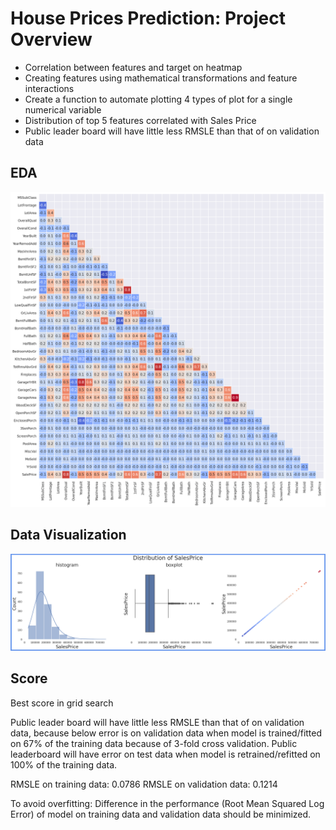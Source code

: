 # House Prices Prediction: Project Overview
- Correlation between features and target on heatmap
- Creating features using mathematical transformations and feature interactions 
- Create a function to automate plotting 4 types of plot for a single numerical variable
- Distribution of top 5 features correlated with Sales Price
- Public leader board will have little less RMSLE than that of on validation data

## EDA
![alt text](https://github.com/arizkyrahman/rizky_rahman_house_prices/blob/main/images/corelation_matrix_house_price_predict.png?raw=true)

## Data Visualization
![](https://github.com/arizkyrahman/rizky_rahman_house_prices/blob/main/images/distribution_of_saleprice_house_predict.png?raw=true)

## Score
Best score in grid search

Public leader board will have little less RMSLE than that of on validation data, because below error is on validation data when model is trained/fitted on 67% of the training data because of 3-fold cross validation. Public leaderboard will have error on test data when model is retrained/refitted on 100% of the training data.

RMSLE on training data: 0.0786
RMSLE on validation data: 0.1214

To avoid overfitting: Difference in the performance (Root Mean Squared Log Error) of model on training data and validation data should be minimized.
